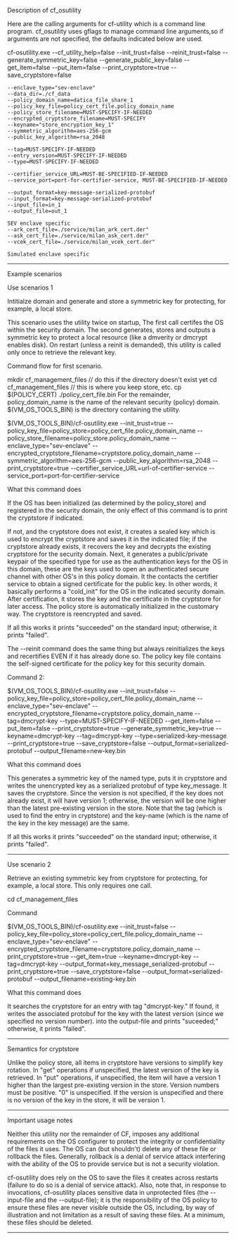 Description of cf_osutility


Here are the calling arguments for cf-utility which is a command line program.
cf_osutility uses gflags to manage command line arguments,so if
arguments are not specified, the defaults indicated below are used.

cf-osutility.exe
    --cf_utility_help=false
    --init_trust=false
    --reinit_trust=false
    --generate_symmetric_key=false
    --generate_public_key=false
    --get_item=false
    --put_item=false
    --print_cryptstore=true
    --save_cryptstore=false

    --enclave_type="sev-enclave"
    --data_dir=./cf_data
    --policy_domain_name=datica_file_share_1
    --policy_key_file=policy_cert_file.policy_domain_name
    --policy_store_filename=MUST-SPECIFY-IF-NEEDED
    --encrypted_cryptstore_filename=MUST-SPECIFY
    --keyname="store_encryption_key_1"
    --symmetric_algorithm=aes-256-gcm
    --public_key_algorithm=rsa_2048

    --tag=MUST-SPECIFY-IF-NEEDED
    --entry_version=MUST-SPECIFY-IF-NEEDED
    --type=MUST-SPECIFY-IF-NEEDED

    --certifier_service_URL=MUST-BE-SPECIFIED-IF-NEEDED
    --service_port=port-for-certifier-service, MUST-BE-SPECIFIED-IF-NEEDED

    --output_format=key-message-serialized-protobuf
    --input_format=key-message-serialized-protobuf
    --input_file=in_1
    --output_file=out_1

    SEV enclave specific
    --ark_cert_file=./service/milan_ark_cert.der"
    --ask_cert_file=./service/milan_ask_cert.der"
    --vcek_cert_file=./service/milan_vcek_cert.der"

    Simulated enclave specific


--------------------------------------------------------------------------


Example scenarios


Use scenarios 1

Intitialze domain and generate and store a symmetric key for
protecting, for example, a local store.

This scenario uses the utility twice
on startup, The first call certifes the OS within the security domain.
The second generates, stores and outputs a symmetric key to protect a local
resource (like a dmverity or dmcrypt enables disk).  On restart (unless a
reinit is demanded), this utility is called only once to retrieve the relevant
key.

Command flow for first scenario.

mkdir cf_management_files  // do this if the directory doesn't exist yet
cd cf_management_files     // this is where you keep store, etc.
cp $(POLICY_CERT) ./policy_cert_file.bin
For the remainder, policy_domain_name is the name of the relevant security
(policy) domain. $(VM_OS_TOOLS_BIN) is the directory containing the utility.

$(VM_OS_TOOLS_BIN)/cf-osutility.exe
    --init_trust=true
    --policy_key_file=policy_store=policy_cert_file.policy_domain_name
    --policy_store_filename=policy_store.policy_domain_name
    --enclave_type="sev-enclave"
    --encrypted_cryptstore_filename=cryptstore.policy_domain_name
    --symmetric_algorithm=aes-256-gcm
    --public_key_algorithm=rsa_2048
    --print_cryptstore=true
    --certifier_service_URL=url-of-certifier-service
    --service_port=port-for-certifier-service

What this command does

If the OS has been initialized (as determined by the policy_store)
and registered in the security domain, the only effect of this
command is to print the cryptstore if indicated.

If not, and the cryptstore does not exist, it creates a sealed key which
is used to encrypt the cryptstore and saves it in the indicated file; if
the cryptstore already exists, it recovers the key and decrypts the existing
cryptstore for the security domain.  Next, it generates a public/private
keypair of the specified type for use as the authentication keys for the
OS in this domain, these are the keys used to open an authenticated secure
channel with other OS's in this policy domain.  It the contacts the certifier
service to obtain a signed certificate for the public key.  In
other words, it basically performs a "cold_init" for the OS in the indicated
security domain.  After certification, it stores the key and the certificate
in the cryptstore for later access.  The policy store is automatically
initialized in the customary way.  The cryptstore is reencrypted and saved.

If all this works it prints "succeeded" on the standard input; otherwise,
it prints "failed".

The --reinit command does the same thing but always reinitializes the keys
and recertifies EVEN if it has already done so.  The policy key file contains
the self-signed certificate for the policy key for this security domain.

Command 2:

$(VM_OS_TOOLS_BIN)/cf-osutility.exe
    --init_trust=false
    --policy_key_file=policy_store=policy_cert_file.policy_domain_name
    --enclave_type="sev-enclave"
    --encrypted_cryptstore_filename=cryptstore.policy_domain_name
    --tag=dmcrypt-key
    --type=MUST-SPECIFY-IF-NEEDED
    --get_item=false
    --put_item=false
    --print_cryptstore=true
    --generate_symmetric_key=true
    --keyname=dmcrypt-key
    --tag=dmcrypt-key
    --type=serialized-key-message
    --print_cryptstore=true
    --save_cryptstore=false
    --output_format=serialized-protobuf
    --output_filename=new-key.bin


What this command does

This generates a symmetric key of the named type, puts it in cryptstore and
writes the unencrypted key as a serialized protobuf of type key_message.
It saves the cryptstore.  Since the version is not specified, if the
key does not already exist, it will have version 1; otherwise, the version
will be one higher than the latest pre-existing version in the store.
Note that the tag (which is used to find the entry in cryptstore) and the
key-name (which is the name of the key in the key message) are the same.

If all this works it prints "succeeded" on the standard input; otherwise,
it prints "failed".

-------------------------------------------------------------------------------

Use scenario 2

Retrieve an existing symmetric key from cryptstore for protecting, for
example, a local store.  This only requires one call.

cd cf_management_files

Command

$(VM_OS_TOOLS_BIN)/cf-osutility.exe
    --init_trust=false
    --policy_key_file=policy_store=policy_cert_file.policy_domain_name
    --enclave_type="sev-enclave"
    --encrypted_cryptstore_filename=cryptstore.policy_domain_name
    --print_cryptstore=true
    --get_item=true
    --keyname=dmcrypt-key
    --tag=dmcrypt-key
    --output_format=key_message_serialized-protobuf
    --print_cryptstore=true
    --save_cryptstore=false
    --output_format=serialized-protobuf
    --output_filename=existing-key.bin

What this command does

It searches the cryptstore for an entry with tag "dmcrypt-key."
If found, it writes the associated protobuf for the key 
with the latest version (since we specified no version number).
into the output-file and prints "suceeded;" otherwise,
it prints "failed".

--------------------------------------------------------------------------------

Semantics for cryptstore

Unlike the policy store, all items in cryptstore have versions to simplify
key rotation.  In "get" operations if unspecified, the latest version of
the key is retrieved.  In "put" operations, if unspecified, the item will
have a version 1 higher than the largest pre-existing version in the store.
Version numbers must be positive.  "0" is unspecified.  If the version is
unspecified and there is no version of the key in the store, it will be
version 1.

--------------------------------------------------------------------------------

Important usage notes

Neither this utility nor the remainder of CF, imposes any additional
requirements on the OS configurer to protect the integrity or
confidentiality of the files it uses.  The OS can (but shouldn't)
delete any of these file or rollback the files.  Generally, rollback
is a denial of service attack interfering with the ability of the
OS to provide service but is not a security violation.

cf-osutility does rely on the OS to save the files it creates across
restarts (failure to do so is a denial of service attack).  Also,
note that, in response to invocations, cf-osutility places sensitive
data in unprotected files (the --input-file and the --output-file);
it is the responsibility of the OS policy to ensure these files are
never visible outside the OS, including, by way of illustration
and not limitation as a result of saving these files.  At a minimum,
these files should be deleted.

--------------------------------------------------------------------------------
